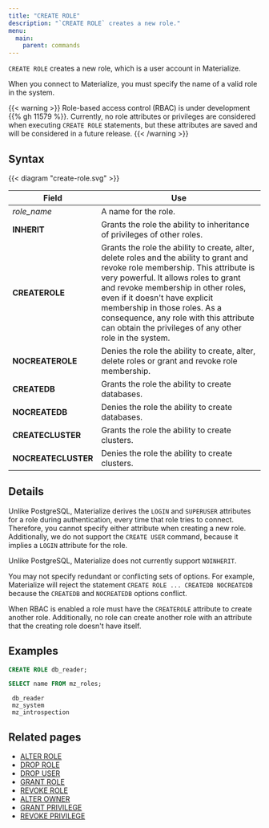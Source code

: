 ```yaml
---
title: "CREATE ROLE"
description: "`CREATE ROLE` creates a new role."
menu:
  main:
    parent: commands
---
```


`CREATE ROLE` creates a new role, which is a user account in Materialize.

When you connect to Materialize, you must specify the name of a valid role in
the system.

{{< warning >}}
Role-based access control (RBAC) is under development {{% gh 11579 %}}.
Currently, no role attributes or privileges are considered when executing
`CREATE ROLE` statements, but these attributes are saved and will be considered
in a future release.
{{< /warning >}}

## Syntax

{{< diagram "create-role.svg" >}}

Field               | Use
--------------------|-------------------------------------------------------------------------
_role_name_         | A name for the role.
**INHERIT**         | Grants the role the ability to inheritance of privileges of other roles.
**CREATEROLE**      | Grants the role the ability to create, alter, delete roles and the ability to grant and revoke role membership. This attribute is very powerful. It allows roles to grant and revoke membership in other roles, even if it doesn't have explicit membership in those roles. As a consequence, any role with this attribute can obtain the privileges of any other role in the system.
**NOCREATEROLE**    | Denies the role the ability to create, alter, delete roles or grant and revoke role membership.
**CREATEDB**        | Grants the role the ability to create databases.
**NOCREATEDB**      | Denies the role the ability to create databases.
**CREATECLUSTER**   | Grants the role the ability to create clusters.
**NOCREATECLUSTER** | Denies the role the ability to create clusters.

## Details

Unlike PostgreSQL, Materialize derives the `LOGIN` and `SUPERUSER`
attributes for a role during authentication, every time that role tries
to connect. Therefore, you cannot specify either
attribute when creating a new role. Additionally, we do not support the
`CREATE USER` command, because it implies a `LOGIN` attribute for the role.

Unlike PostgreSQL, Materialize does not currently support `NOINHERIT`.

You may not specify redundant or conflicting sets of options. For example,
Materialize will reject the statement `CREATE ROLE ... CREATEDB NOCREATEDB` because
the `CREATEDB` and `NOCREATEDB` options conflict.

When RBAC is enabled a role must have the `CREATEROLE` attribute to create another role.
Additionally, no role can create another role with an attribute that the creating role doesn't
have itself.

## Examples

```sql
CREATE ROLE db_reader;
```
```sql
SELECT name FROM mz_roles;
```
```nofmt
 db_reader
 mz_system
 mz_introspection
```

## Related pages

- [ALTER ROLE](../alter-role)
- [DROP ROLE](../drop-role)
- [DROP USER](../drop-user)
- [GRANT ROLE](../grant-role)
- [REVOKE ROLE](../revoke-role)
- [ALTER OWNER](../alter-owner)
- [GRANT PRIVILEGE](../grant-privilege)
- [REVOKE PRIVILEGE](../revoke-privilege)
